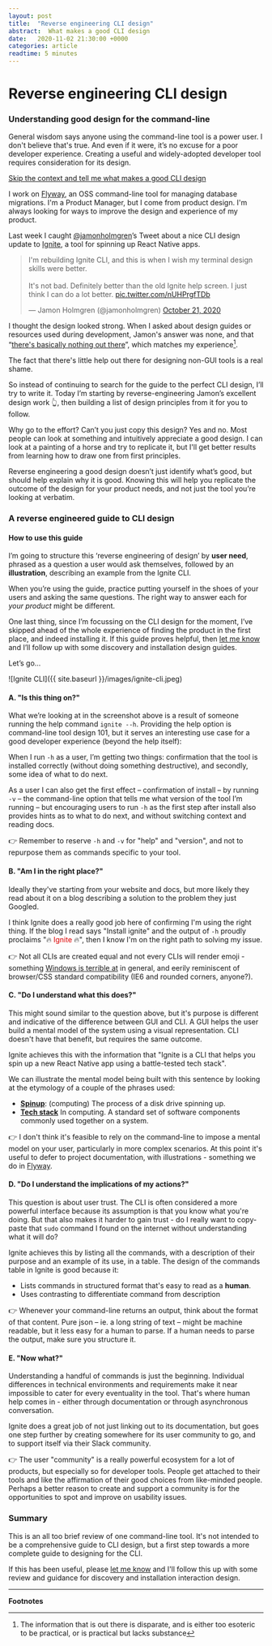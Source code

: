 ```yaml
---
layout: post
title:  "Reverse engineering CLI design"
abstract:  What makes a good CLI design
date:   2020-11-02 21:30:00 +0000
categories: article
readtime: 5 minutes
---
```


# Reverse engineering CLI design
### Understanding good design for the command-line

General wisdom says anyone using the command-line tool is a power user. I don't believe that's true. And even if it were, it’s no excuse for a poor developer experience. Creating a useful and widely-adopted developer tool requires consideration for its design. 

<a href="#a-reverse-engineered-guide-to-cli-design">Skip the context and tell me what makes a good CLI design</a>

I work on [Flyway](https://flywaydb.org), an OSS command-line tool for managing database migrations. I'm a Product Manager, but I come from product design. I'm always looking for ways to improve the design and experience of my product. 

Last week I caught [@jamonholmgren](https://twitter.com/jamonholmgren/status/1318738669243568128)’s Tweet about a nice CLI design update to [Ignite](https://github.com/infinitered/ignite), a tool for spinning up React Native apps. 

<blockquote class="twitter-tweet"><p lang="en" dir="ltr">I&#39;m rebuilding Ignite CLI, and this is when I wish my terminal design skills were better.<br><br>It&#39;s not bad. Definitely better than the old Ignite help screen. I just think I can do a lot better. <a href="https://t.co/nUHPrgfTDb">pic.twitter.com/nUHPrgfTDb</a></p>&mdash; Jamon Holmgren (@jamonholmgren) <a href="https://twitter.com/jamonholmgren/status/1318738669243568128?ref_src=twsrc%5Etfw">October 21, 2020</a></blockquote> <script async src="https://platform.twitter.com/widgets.js" charset="utf-8"></script>

I thought the design looked strong. When I asked about design guides or resources used during development, Jamon's answer was none, and that “[there's basically nothing out there](https://twitter.com/jamonholmgren/status/1318957768640876546)”, which matches my experience[^1]. 

The fact that there's little help out there for designing non-GUI tools is a real shame.

So instead of continuing to search for the guide to the perfect CLI design, I’ll try to write it. Today I’m starting by reverse-engineering Jamon’s excellent design work 👆, then building a list of design principles from it for you to follow. 

Why go to the effort? Can’t you just copy this design? Yes and no. Most people can look at something and intuitively appreciate a good design. I can look at a painting of a horse and try to replicate it, but I'll get better results from learning how to draw one from first principles.

Reverse engineering a good design doesn’t just identify what’s good, but should help explain why it is good. Knowing this will help you replicate the outcome of the design for your product needs, and not just the tool you’re looking at verbatim.


### A reverse engineered guide to CLI design
#### How to use this guide

I’m going to structure this ‘reverse engineering of design’ by **user need**, phrased as a question a user would ask themselves, followed by an **illustration**, describing an example from the Ignite CLI.

When you’re using the guide, practice putting yourself in the shoes of your users and asking the same questions. The right way to answer each for _your product_ might be different.

One last thing, since I’m focussing on the CLI design for the moment, I’ve skipped ahead of the whole experience of finding the product in the first place, and indeed installing it. If this guide proves helpful, then [let me know](https://ctt.ac/lOd60) and I’ll follow up with some discovery and installation design guides.

Let’s go...

![Ignite CLI]({{ site.baseurl }}/images/ignite-cli.jpeg)

#### A. "Is this thing on?"

What we’re looking at in the screenshot above is a result of someone running the help command <span>`ignite --h`</span>. Providing the help option is command-line tool design 101, but it serves an interesting use case for a good developer experience (beyond the help itself):

When I run <span>`-h`</span> as a user, I’m getting two things: confirmation that the tool is installed correctly (without doing something destructive), and secondly, some idea of what to do next.

As a user I can also get the first effect – confirmation of install – by running <span>`-v`</span> – the command-line option that tells me what version of the tool I’m running – but encouraging users to run <span>`-h`</span> as the first step after install also provides hints as to what to do next, and without switching context and reading docs.

👉 Remember to reserve <span>`-h`<span> and <span>`-v`</span> for "help" and "version", and not to repurpose them as commands specific to your tool. 

#### B. "Am I in the right place?"

Ideally they've starting from your website and docs, but more likely they read about it on a blog describing a solution to the problem they just Googled.

I think Ignite does a really good job here of confirming I'm using the right thing. If the blog I read says "Install ignite" and the output of <span>`-h`</span> proudly proclaims "🔥 <span style="color: #dd0000">Ignite</span> 🔥", then I know I'm on the right path to solving my issue.

👉 Not all CLIs are created equal and not every CLIs will render emoji - something [Windows is terrible at](https://twitter.com/jamonholmgren/status/1318753153165053952) in general, and eerily reminiscent of browser/CSS standard compatibility (IE6 and rounded corners, anyone?).    

#### C. "Do I understand what this does?"

This might sound similar to the question above, but it's purpose is different and indicative of the difference between GUI and CLI. A GUI helps the user build a mental model of the system using a visual representation. CLI doesn't have that benefit, but requires the same outcome. 

Ignite achieves this with the information that "Ignite is a CLI that helps you spin up a new React Native app using a battle-tested tech stack". 

We can illustrate the mental model being built with this sentence by looking at the etymology of a couple of the phrases used:  

+ **[Spinup](https://en.wiktionary.org/wiki/spinup)**: (computing) The process of a disk drive spinning up.
+ **[Tech stack](https://en.wiktionary.org/wiki/stack)** In computing. A standard set of software components commonly used together on a system.

👉 I don't think it's feasible to rely on the command-line to impose a mental model on your user, particularly in more complex scenarios. At this point it's useful to defer to project documentation, with illustrations - something we do in [Flyway](https://flywaydb.org/documentation/getstarted/how). 


#### D. "Do I understand the implications of my actions?"

This question is about user trust. The CLI is often considered a more powerful interface because its assumption is that you know what you're doing. But that also makes it harder to gain trust - do I really want to copy-paste that <span>`sudo`</span> command I found on the internet without understanding what it will do?

Ignite achieves this by listing all the commands, with a description of their purpose and an example of its use, in a table. The design of the commands table in Ignite is good because it:

+ Lists commands in structured format that's easy to read as a **human**. 
+ Uses contrasting to differentiate command from description

👉 Whenever your command-line returns an output, think about the format of that content. Pure json – ie. a long string of text – might be machine readable, but it less easy for a human to parse. If a human needs to parse the output, make sure you structure it. 

#### E. "Now what?"

Understanding a handful of commands is just the beginning. Individual differences in technical environments and requirements make it near impossible to cater for every eventuality in the tool. That's where human help comes in - either through documentation or through asynchronous conversation.

Ignite does a great job of not just linking out to its documentation, but goes one step further by creating somewhere for its user community to go, and to support itself via their Slack community.

👉 The user "community" is a really powerful ecosystem for a lot of products, but especially so for developer tools. People get attached to their tools and like the affirmation of their good choices from like-minded people. Perhaps a better reason to create and support a community is for the opportunities to spot and improve on usability issues.   

### Summary

This is an all too brief review of one command-line tool. It's not intended to be a comprehensive guide to CLI design, but a first step towards a more complete guide to designing for the CLI. 

If this has been useful, please [let me know](https://ctt.ac/lOd60) and I'll follow this up with some review and guidance for discovery and installation interaction design. 


<hr/>

**Footnotes**

[^1]: The information that is out there is disparate, and is either too esoteric to be practical, or is practical but lacks substance